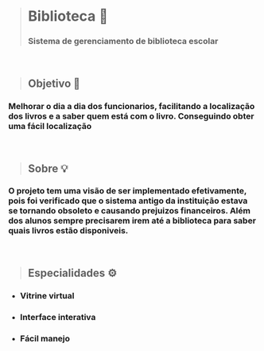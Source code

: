 > # Biblioteca 📖
> ### Sistema de gerenciamento de biblioteca escolar

<br>

> ## Objetivo 🎯
  ### Melhorar o dia a dia dos funcionarios, facilitando a localização dos livros e a saber quem está com o livro. Conseguindo obter uma fácil localização 

<br>

> ## Sobre 💡
  ### O projeto tem uma visão de ser implementado efetivamente, pois foi verificado que o sistema antigo da instituição estava se tornando obsoleto e causando prejuizos financeiros. Além dos alunos sempre precisarem irem até a biblioteca para saber quais livros estão disponiveis.
  
<br>

> ## Especialidades ⚙️
  - ### Vitrine virtual
  - ### Interface interativa
  - ### Fácil manejo
